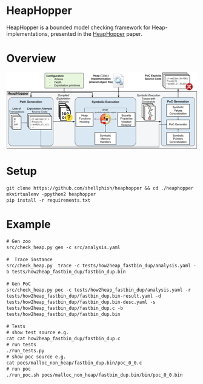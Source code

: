 HeapHopper
====

HeapHopper is a bounded model checking framework for Heap-implementations, presented in the [HeapHopper](TODO) paper.

# Overview

![Overview](overview.png)

# Setup

```
git clone https://github.com/shellphish/heaphopper && cd ./heaphopper
mkvirtualenv -ppython2 heaphopper
pip install -r requirements.txt
```

# Example

```
# Gen zoo
src/check_heap.py gen -c src/analysis.yaml

#  Trace instance
src/check_heap.py  trace -c tests/how2heap_fastbin_dup/analysis.yaml -b tests/how2heap_fastbin_dup/fastbin_dup.bin

# Gen PoC
src/check_heap.py poc -c tests/how2heap_fastbin_dup/analysis.yaml -r tests/how2heap_fastbin_dup/fastbin_dup.bin-result.yaml -d tests/how2heap_fastbin_dup/fastbin_dup.bin-desc.yaml -s tests/how2heap_fastbin_dup/fastbin_dup.c -b tests/how2heap_fastbin_dup/fastbin_dup.bin

# Tests
# show test source e.g.
cat cat how2heap_fastbin_dup/fastbin_dup.c
# run tests
./run_tests.py
# show poc source e.g.
cat pocs/malloc_non_heap/fastbin_dup.bin/poc_0_0.c
# run poc
./run_poc.sh pocs/malloc_non_heap/fastbin_dup.bin/bin/poc_0_0.bin
```
